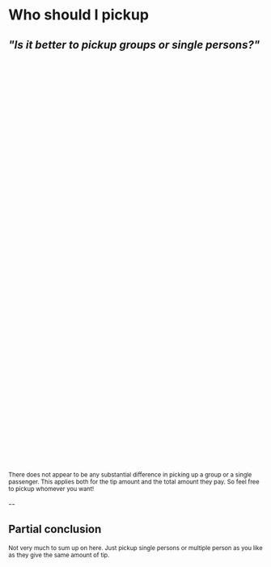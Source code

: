 # Who should I pickup

## *"Is it better to pickup groups or single persons?"*

<iframe data-src="images/price_pr_passengers.html" 
        sandbox="allow-same-origin allow-scripts" 
        width="1500" 
        height="800" 
        scrolling="no" 
        seamless="seamless" 
        frameborder="0">
        </iframe>

<sub>There does not appear to be any substantial difference in picking up a group or a single passenger. This applies both for the tip amount and the total amount they pay. So feel free to pickup whomever you want!</sub>

--


## Partial conclusion
<sub>Not very much to sum up on here. Just pickup single persons or multiple person as you like as they give the same amount of tip. </sub>
